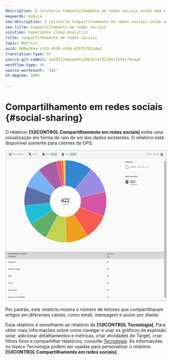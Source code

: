 ```yaml
---
description: O relatório Compartilhamento em redes sociais exibe uma visualização em forma de raio de sol dos dados existentes. O relatório está disponível somente para clientes do Digital Publishing Suites (DPS).
keywords: mobile
seo-description: O relatório Compartilhamento em redes sociais exibe uma visualização em forma de raio de sol dos dados existentes. O relatório está disponível somente para clientes do Digital Publishing Suites (DPS).
seo-title: Compartilhamento em redes sociais
solution: Experience Cloud,Analytics
title: Compartilhamento em redes sociais
topic: Metrics
uuid: 900e58aa-c1d3-4590-af44-df67575214a4
translation-type: ht
source-git-commit: ae16f224eeaeefa29b2e1479270a72694c79aaa0
workflow-type: ht
source-wordcount: '142'
ht-degree: 100%

---
```



# Compartilhamento em redes sociais {#social-sharing}

O relatório **[!UICONTROL Compartilhamento em redes sociais]** exibe uma visualização em forma de raio de sol dos dados existentes. O relatório está disponível somente para clientes do DPS.

![](assets/dps_social_share.png)

Por padrão, este relatório mostra o número de leitores que compartilharam artigos em diferentes canais, como email, mensagem e assim por diante.

Esse relatório é semelhante ao relatório de **[!UICONTROL Tecnologia]**. Para obter mais informações sobre como navegar e usar os gráficos de explosão solar, adicionar detalhamentos e métricas, criar atividades do Target, criar filtros fixos e compartilhar relatórios, consulte [Tecnologia](//help/using/usage/reports-technology.md). As informações no tópico Tecnologia podem ser usadas para personalizar o relatório **[!UICONTROL Compartilhamento em redes sociais]**.
